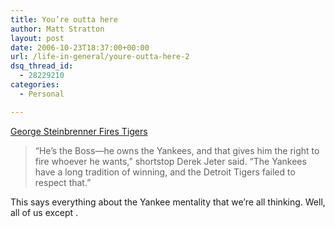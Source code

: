 ```yaml
---
title: You’re outta here
author: Matt Stratton
layout: post
date: 2006-10-23T18:37:00+00:00
url: /life-in-general/youre-outta-here-2
dsq_thread_id:
  - 28229210
categories:
  - Personal

---
```

[George Steinbrenner Fires Tigers][1]

> &#8220;He&#8217;s the Boss—he owns the Yankees, and that gives him the right to fire whoever he wants,&#8221; shortstop Derek Jeter said. &#8220;The Yankees have a long tradition of winning, and the Detroit Tigers failed to respect that.&#8221; 

This says everything about the Yankee mentality that we&#8217;re all thinking. Well, all of us except .

 [1]: https://www.theonion.com/content/node/53979
